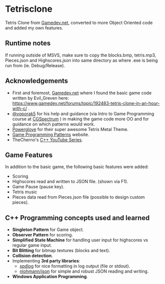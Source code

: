 # Tetrisclone
Tetris Clone from [Gamedev.net](https://www.gamedev.net), converted to more Object Oriented code and added my own features.

## Runtime notes
If running outside of MSVS, make sure to copy the blocks.bmp, tetris.mp3, Pieces.json and Highscores.json into same directory as where .exe is being run from (ie. Debug/Release).

## Acknowledgements
* First and foremost, [Gamedev.net](https://www.gamedev.net) where I found the basic game code written by Evil_Greven here: https://www.gamedev.net/forums/topic/192483-tetris-clone-in-an-hour-with-c/ .
* [@voporak5](https://github.com/voporak5) for his help and guidance (via Intro to Game Programming course at [CGSpectrum](https://cgspectrum.com) ) in making the game code more OO and for guidance on which patterns would work.
* [Powerglove](https://www.powergloveband.com/) for their super awesome Tetris Metal Theme.
* [Game Programming Patterns](http://gameprogrammingpatterns.com/) website.
* TheCherno's [C++ YouTube Series](https://www.youtube.com/playlist?list=PLlrATfBNZ98dudnM48yfGUldqGD0S4FFb).

## Game Features
In addition to the basic game, the following basic features were added:
* Scoring
* Highscores read and written to JSON file. (shown via F1).
* Game Pause (pause key).
* Tetris music 
* Pieces data read from Pieces.json file (possible to design custom pieces).

## C++ Programming concepts used and learned
* __Singleton Pattern__ for Game object.
* __Observer Pattern__ for scoring.
* __Simplified State Machine__ for handling user input for highscores vs regular game input.
* __Bit Blitting__ for bitmap textures (blocks and text).
* __Collision detection__.
* Implementing __3rd party libraries__:
  * [spdlog](https://github.com/gabime/spdlog) for nice formatting in log output (file or stdout).
  * [nlohmann/json](https://github.com/nlohmann/json) for simple and robust JSON reading and writing.
 * __Windows Application Programming__. 


